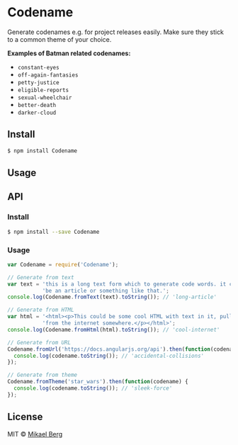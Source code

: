 # Codename

Generate codenames e.g. for project releases easily. Make sure they stick to a
common theme of your choice.

**Examples of Batman related codenames:**

 - `constant-eyes`
 - `off-again-fantasies`
 - `petty-justice`
 - `eligible-reports`
 - `sexual-wheelchair`
 - `better-death`
 - `darker-cloud`

## Install

```sh
$ npm install Codename
```

## Usage

## API

### Install

```sh
$ npm install --save Codename
```

### Usage

```javascript
var Codename = require('Codename');

// Generate from text
var text = 'this is a long text form which to generate code words. it could ' +
           'be an article or something like that.';
console.log(Codename.fromText(text).toString()); // 'long-article'

// Generate from HTML
var html = '<html><p>This could be some cool HTML with text in it, pulled '+
           'from the internet somewhere.</p></html>';
console.log(Codename.fromHtml(html).toString()); // 'cool-internet'

// Generate from URL
Codename.fromUrl('https://docs.angularjs.org/api').then(function(codename) {
  console.log(codename.toString()); // 'accidental-collisions'
});

// Generate from theme
Codename.fromTheme('star_wars').then(function(codename) {
  console.log(codename.toString()); // 'sleek-force'
});
```

## License
MIT © [Mikael Berg](https://github.com/mikberg)
